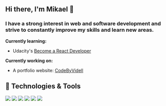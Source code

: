 ## Hi there, I'm Mikael 👋
### I have a strong interest in web and software development and strive to constantly improve my skills and learn new areas.


**Currently learning:**
- Udacity's [Become a React Developer](https://www.udacity.com/course/react-nanodegree--nd019)

**Currently working on:** 
- A portfolio website:
[CodeByVidell](https://codebyvidell.com)


## 🔧 Technologies & Tools

![](https://img.shields.io/badge/Code-Python-informational?style=flat&logo=python&logoColor=white&color=2bbc8a)
![](https://img.shields.io/badge/Code-JavaScript-informational?style=flat&logo=javascript&logoColor=white&color=2bbc8a)
![](https://img.shields.io/badge/Web-HTML5-informational?style=flat&logo=HTML&logoColor=white&color=2bbc8a)
![](https://img.shields.io/badge/Web-CSS-informational?style=flat&logo=HTML&logoColor=white&color=2bbc8a)
![](https://img.shields.io/badge/Web-Bootstrap-informational?style=flat&logo=HTML&logoColor=white&color=2bbc8a)
![](https://img.shields.io/badge/Backend-NodeJS-informational?style=flat&logo=HTML&logoColor=white&color=2bbc8a)


<!--

**Currently learning:**
- GraphQL
- Headless CMS

Here are some ideas to get you started:

- 🔭 I’m currently working on ...
- 👯 I’m looking to collaborate on ...
- 🤔 I’m looking for help with ...
- 💬 Ask me about ...
- 📫 How to reach me: ...
- 😄 Pronouns: ...
- ⚡ Fun fact: ...

-->




